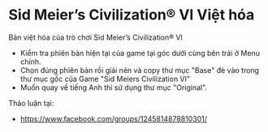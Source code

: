 # Sid Meier’s Civilization® VI Việt hóa
Bản việt hóa của trò chơi Sid Meier’s Civilization® VI

- Kiểm tra phiên bản hiện tại của game tại góc dưới cùng bên trái ở Menu chính.
- Chọn đúng phiên bản rồi giải nén và copy thư mục "Base" đè vào trong thư mục gốc của Game "Sid Meiers Civilization VI"
- Muốn quay về tiếng Anh thì sử dụng thư mục "Original".

Thảo luận tại:
- https://www.facebook.com/groups/1245814878810301/
